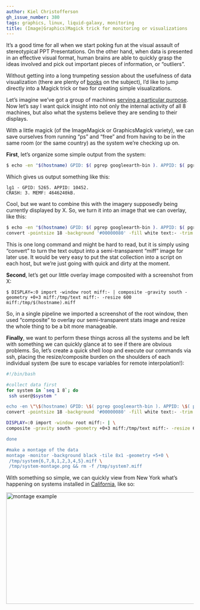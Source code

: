 ```yaml
---
author: Kiel Christofferson
gh_issue_number: 380
tags: graphics, linux, liquid-galaxy, monitoring
title: (Image|Graphics)Magick trick for monitoring or visualizations
---
```


It’s a good time for all when we start poking fun at the visual assault of stereotypical PPT Presentations. On the other hand, when data is presented in an effective visual format, human brains are able to quickly grasp the ideas involved and pick out important pieces of information, or “outliers”.

Without getting into a long trumpeting session about the usefulness of data visualization (there are plenty of [books](https://www.amazon.com/s/ref=nb_sb_noss?url=search-alias%3Daps&field-keywords=Data+Visualization&x=0&y=0) on the subject), I’d like to jump directly into a Magick trick or two for creating simple visualizations.

Let’s imagine we’ve got a group of machines [serving a particular purpose](https://liquidgalaxy.endpoint.com/). Now let’s say I want quick insight into not only the internal activity of all 8 machines, but also what the systems believe they are sending to their displays.

With a little magick (of the ImageMagick or GraphicsMagick variety), we can save ourselves from running “ps” and “free” and from having to be in the same room (or the same country) as the system we’re checking up on.

**First**, let’s organize some simple output from the system:

```bash
$ echo -en "$(hostname) GPID: $( pgrep googleearth-bin ). APPID: $( pgrep -u root -f sbin/apache2 ).\nCRASH: $( ls -1 ${HOME}/.googleearth/crashlogs/ | wc -l ). MEMF: $( awk '/^MemFree/ {print $2$3}' /proc/meminfo )."
```

Which gives us output something like this:

```nohighlight
lg1 - GPID: 5265. APPID: 10452.
CRASH: 3. MEMF: 4646240kB.
```

Cool, but we want to combine this with the imagery supposedly being currently displayed by X. So, we turn it into an image that we can overlay, like this:

```bash
$ echo -en "$(hostname) GPID: $( pgrep googleearth-bin ). APPID: $( pgrep -u root -f sbin/apache2 ).\nCRASH: $( ls -1 ${HOME}/.googleearth/crashlogs/ | wc -l ). MEMF: $( awk '/^MemFree/ {print $2$3}' /proc/meminfo )." | \
convert -pointsize 18 -background '#00000080' -fill white text:- -trim -bordercolor '#00000080' -border 5x5 miff:/tmp/text
```

This is one long command and might be hard to read, but it is simply using “convert” to turn the text output into a semi-transparent “miff” image for later use. It would be very easy to put the stat collection into a script on each host, but we’re just going with quick and dirty at the moment.

**Second**, let’s get our little overlay image composited with a screenshot from X:

```nohighlight
$ DISPLAY=:0 import -window root miff:- | composite -gravity south -geometry +0+3 miff:/tmp/text miff:- -resize 600 miff:/tmp/$(hostname).miff
```

So, in a single pipeline we imported a screenshot of the root window, then used “composite” to overlay our semi-transparent stats image and resize the whole thing to be a bit more manageable.

**Finally**, we want to perform these things across all the systems and be left with something we can quickly glance at to see if there are obvious problems. So, let’s create a quick shell loop and execute our commands via ssh, placing the resize/composite burden on the shoulders of each individual system (be sure to escape variables for remote interpolation!):

```bash
#!/bin/bash

#collect data first
for system in `seq 1 8`; do
 ssh user@$system "

echo -en \"\$(hostname) GPID: \$( pgrep googleearth-bin ). APPID: \$( pgrep -u root -f sbin/apache2 ).\nCRASH: \$( ls -1 \${HOME}/.googleearth/crashlogs/ | wc -l ). MEMF: \$( awk '/^MemFree/ {print \$2\$3}' /proc/meminfo )." | \
convert -pointsize 18 -background '#00000080' -fill white text:- -trim -bordercolor '#00000080' -border 5x5 miff:/tmp/text;

DISPLAY=:0 import -window root miff:- | \
composite -gravity south -geometry +0+3 miff:/tmp/text miff:- -resize 600 miff:-" >/tmp/system${system}.miff;

done

#make a montage of the data
montage -monitor -background black -tile 8x1 -geometry +5+0 \
 /tmp/system{6,7,8,1,2,3,4,5}.miff \
 /tmp/system-montage.png && rm -f /tmp/system?.miff
```

With something so simple, we can quickly view from New York what’s happening on systems installed in [California](https://www.thetech.org/), like so:

<a href="/blog/2010/11/03/imagegraphicsmagick-trick-for/system-montage.png"><img alt="montage example" height="300" src="/blog/2010/11/03/imagegraphicsmagick-trick-for/system-montage.png" width="1350"/></a>
